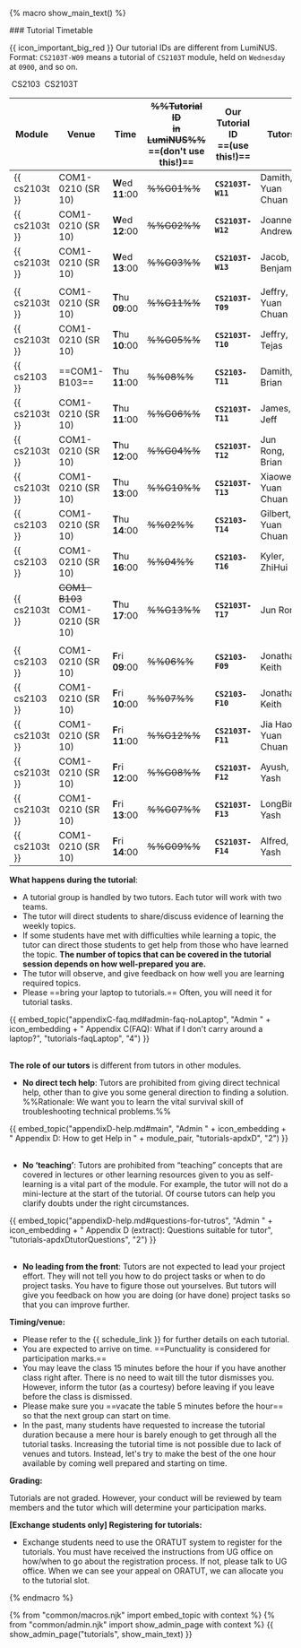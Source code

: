 {% macro show_main_text() %}
<div id="main">

<panel type="seamless" expanded >
<span slot="header" class="card-title"><markdown>### Tutorial Timetable</markdown></span>
<div id="tutorialTimetable">

<box>

{{ icon_important_big_red }} Our tutorial IDs are different from LumiNUS. Format: `CS2103T-W09` means a tutorial of `CS2103T` module, held on `Wednesday` at `0900`, and so on.

</box>

<variable name="cs2103"><span class="badge badge-info">&nbsp;CS2103&nbsp;</span></variable>
<variable name="cs2103t"><span class="badge badge-warning">CS2103T</span></variable>

Module        | Venue             | Time               | ~~%%Tutorial ID<br>in LumiNUS%%~~<br>==(don't use this!)== | **Our Tutorial ID**<br>==(use this!)== | Tutors
--------------|-------------------|--------------------|-------------|----------------- | ------
{{ cs2103t }} | COM1-0210 (SR 10) | **W**ed  **11**:00 | ~~%%G01%%~~ | **`CS2103T-W11`**| Damith, Yuan Chuan
{{ cs2103t }} | COM1-0210 (SR 10) | **W**ed  **12**:00 | ~~%%G02%%~~ | **`CS2103T-W12`**| Joanne, Andrew
{{ cs2103t }} | COM1-0210 (SR 10) | **W**ed  **13**:00 | ~~%%G03%%~~ | **`CS2103T-W13`**| Jacob, Benjamin
 | | | | | |
{{ cs2103t }} | COM1-0210 (SR 10) | **T**hu  **09**:00 | ~~%%G11%%~~ | **`CS2103T-T09`**| Jeffry, Yuan Chuan
{{ cs2103t }} | COM1-0210 (SR 10) | **T**hu  **10**:00 | ~~%%G05%%~~ | **`CS2103T-T10`**| Jeffry, Tejas
{{ cs2103 }}  | ==COM1-B103==     | **T**hu  **11**:00 | ~~%%08%%~~  | **`CS2103-T11`**| Damith, Brian
{{ cs2103t }} | COM1-0210 (SR 10) | **T**hu  **11**:00 | ~~%%G06%%~~ | **`CS2103T-T11`**| James, Jeff
{{ cs2103t }} | COM1-0210 (SR 10) | **T**hu  **12**:00 | ~~%%G04%%~~ | **`CS2103T-T12`**| Jun Rong, Brian
{{ cs2103t }} | COM1-0210 (SR 10) | **T**hu  **13**:00 | ~~%%G10%%~~ | **`CS2103T-T13`**| Xiaowen, Yuan Chuan
{{ cs2103 }}  | COM1-0210 (SR 10) | **T**hu  **14**:00 | ~~%%02%%~~  | **`CS2103-T14`**| Gilbert, Yuan Chuan
{{ cs2103 }}  | COM1-0210 (SR 10) | **T**hu  **16**:00 | ~~%%04%%~~  | **`CS2103-T16`**| Kyler, ZhiHui
{{ cs2103t }} | ~~COM1-B103~~ COM1-0210 (SR 10) | **T**hu  **17**:00 | ~~%%G13%%~~ | **`CS2103T-T17`**| Jun Rong
 | | | | | |
{{ cs2103 }}  | COM1-0210 (SR 10) | **F**ri  **09**:00 | ~~%%06%%~~  | **`CS2103-F09`**| Jonathan, Keith
{{ cs2103 }}  | COM1-0210 (SR 10) | **F**ri  **10**:00 | ~~%%07%%~~  | **`CS2103-F10`**| Jonathan, Keith
{{ cs2103t }} | COM1-0210 (SR 10) | **F**ri  **11**:00 | ~~%%G12%%~~ | **`CS2103T-F11`**| Jia Hao, Yuan Chuan
{{ cs2103t }} | COM1-0210 (SR 10) | **F**ri  **12**:00 | ~~%%G08%%~~ | **`CS2103T-F12`**| Ayush, Yash
{{ cs2103t }} | COM1-0210 (SR 10) | **F**ri  **13**:00 | ~~%%G07%%~~ | **`CS2103T-F13`**| LongBin, Yash
{{ cs2103t }} | COM1-0210 (SR 10) | **F**ri  **14**:00 | ~~%%G09%%~~ | **`CS2103T-F14`**| Alfred, Yash


</div>
</panel>

<panel type="seamless" header="### Tutorial Structure" expanded >
<div id="tutorialStructure">

**What happens during the tutorial**:

* A tutorial group is handled by two tutors. Each tutor will work with two teams.
* The tutor will direct students to share/discuss evidence of learning the weekly topics.
* If some students have met with difficulties while learning a topic, the tutor can direct those students to get help from those who have learned the topic. **The number of topics that can be covered in the tutorial session depends on how well-prepared you are.**
* The tutor will observe, and give feedback on how well you are learning required topics.
* Please ==bring your laptop to tutorials.== Often, you will need it for tutorial tasks.

<div class="indented-level2">
{{ embed_topic("appendixC-faq.md#admin-faq-noLaptop", "Admin " + icon_embedding + " Appendix C(FAQ): What if I don't carry around a laptop?", "tutorials-faqLaptop", "4") }}
</div>

<br/>

**The role of our tutors** is different from tutors in other modules.

* **No direct tech help**: Tutors are prohibited from giving direct technical help, other than to give you some general direction to finding a solution. %%Rationale: We want you to learn the vital survival skill of troubleshooting technical problems.%%

<div class="indented-level2">
{{ embed_topic("appendixD-help.md#main", "Admin " + icon_embedding + " Appendix D: How to get Help in " + module_pair, "tutorials-apdxD", "2") }}
</div>

<br/>

* **No ‘teaching’**: Tutors are prohibited from “teaching” concepts that are covered in lectures or other learning resources given to you as self-learning is a vital part of the module. For example, the tutor will not do a mini-lecture at the start of the tutorial. Of course tutors can help you clarify doubts under the right circumstances.

<div class="indented-level2">
{{ embed_topic("appendixD-help.md#questions-for-tutros", "Admin " + icon_embedding + " Appendix D (extract): Questions suitable for tutor", "tutorials-apdxDtutorQuestions", "2") }}
</div>

<br/>

* **No leading from the front**: Tutors are not expected to lead your project effort. They will not tell you how to do project tasks or when to do project tasks. You have to figure those out yourselves. But tutors will give you feedback on how you are doing (or have done) project tasks so that you can improve further.   

**Timing/venue:**

* Please refer to the {{ schedule_link }} for further details on each tutorial.
* You are expected to arrive on time. ==Punctuality is considered for participation marks.==
* You may leave the class 15 minutes before the hour if you have another class right after. There is no need to wait till the tutor dismisses you. However, inform the tutor (as a courtesy) before leaving if you leave before the class is dismissed.
* Please make sure you ==vacate the table 5 minutes before the hour== so that the next group can start on time.
* In the past, many students have requested to increase the tutorial duration because a mere hour is barely enough to get through all the tutorial tasks. Increasing the tutorial time is not possible due to lack of venues and tutors. Instead, let's try to make the best of the one hour available by coming well prepared and starting on time.

**Grading:**

Tutorials are not graded. However, your conduct will be reviewed by team members and the tutor which will determine your participation marks.

<div id="exchangeStudentTutorialSignup">

**[Exchange students only] Registering for tutorials:**

* Exchange students need to use the ORATUT system to register for the tutorials. You must have received the instructions from UG office on how/when to go about the registration process. If not, please talk to UG office. When we can see your appeal on ORATUT, we can allocate you to the tutorial slot.
</div>


</div>
</panel>
</div>
{% endmacro %}

{% from "common/macros.njk" import embed_topic with context %}
{% from "common/admin.njk" import show_admin_page with context %}
{{ show_admin_page("tutorials", show_main_text) }}
